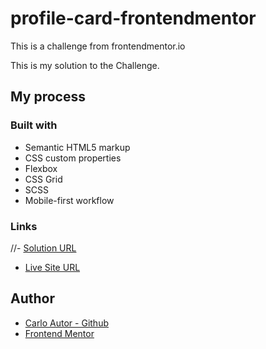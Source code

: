 # profile-card-frontendmentor
 This is a challenge from frontendmentor.io
 
 This is my solution to the Challenge.
 
 ## My process
 
 ### Built with
- Semantic HTML5 markup
- CSS custom properties
- Flexbox
- CSS Grid
- SCSS
- Mobile-first workflow

### Links
//- [Solution URL](https://www.frontendmentor.io/solutions/mobilefirst-solution-using-css-grid-and-flexbox-9ktU1M_TTC)
- [Live Site URL](https://a14313.github.io/profile-card-frontendmentor/dist)

## Author
- [Carlo Autor - Github](https://github.com/A14313)
- [Frontend Mentor](https://www.frontendmentor.io/profile/A14313)